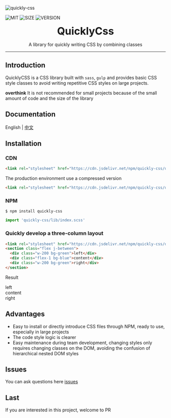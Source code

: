 ![quickly-css](https://zj1024.github.io/quickly-css/images/logo.png)

![MIT](https://img.shields.io/badge/license-MIT-green) ![SIZE](https://img.shields.io/badge/size-60%20kb-blue) ![VERSION](https://img.shields.io/badge/version-1.1.0-orange)

**<center><font size="6">QuicklyCss</font></center>**

<center>A library for quickly writing CSS by combining classes</center>

---

## Introduction

QuicklyCSS is a CSS library built with `sass`, `gulp` and provides basic CSS style classes to avoid writing repetitive CSS styles on large projects.

**overthink** It is not recommended for small projects because of the small amount of code and the size of the library

## Documentation

English | [中文](https://github.com/zj1024/quickly-css/blob/master/README.md)

## Installation

### CDN

```html
<link rel="stylesheet" href="https://cdn.jsdelivr.net/npm/quickly-css/dist/quickly-css.css">
```

The production environment use a compressed version

```html
<link rel="stylesheet" href="https://cdn.jsdelivr.net/npm/quickly-css/dist/quickly-css.min.css">
```

### NPM

```Shell
$ npm install quickly-css
```

```js
import 'quickly-css/lib/index.scss'
```

### Quickly develop a three-column layout

```html
<link rel="stylesheet" href="https://cdn.jsdelivr.net/npm/quickly-css/dist/quickly-css.css">
<section class="flex j-between">
  <div class="w-200 bg-green">left</div>
  <div class="flex-1 bg-blue">content</div>
  <div class="w-200 bg-green">right</div>
</section>
```

Result

<link rel="stylesheet" href="https://cdn.jsdelivr.net/npm/quickly-css/dist/quickly-css.css">
<section class="flex j-between">
  <div class="w-200 bg-green">left</div>
  <div class="flex-1 bg-blue">content</div>
  <div class="w-200 bg-green">right</div>
</section>

## Advantages ##

- Easy to install or directly introduce CSS files through NPM, ready to use, especially in large projects
- The code style logic is clearer
- Easy maintenance during team development, changing styles only requires changing classes on the DOM, avoiding the confusion of hierarchical nested DOM styles

## Issues

You can ask questions here [issues](https://github.com/zj1024/quickly-css/issues)

## Last

If you are interested in this project, welcome to PR